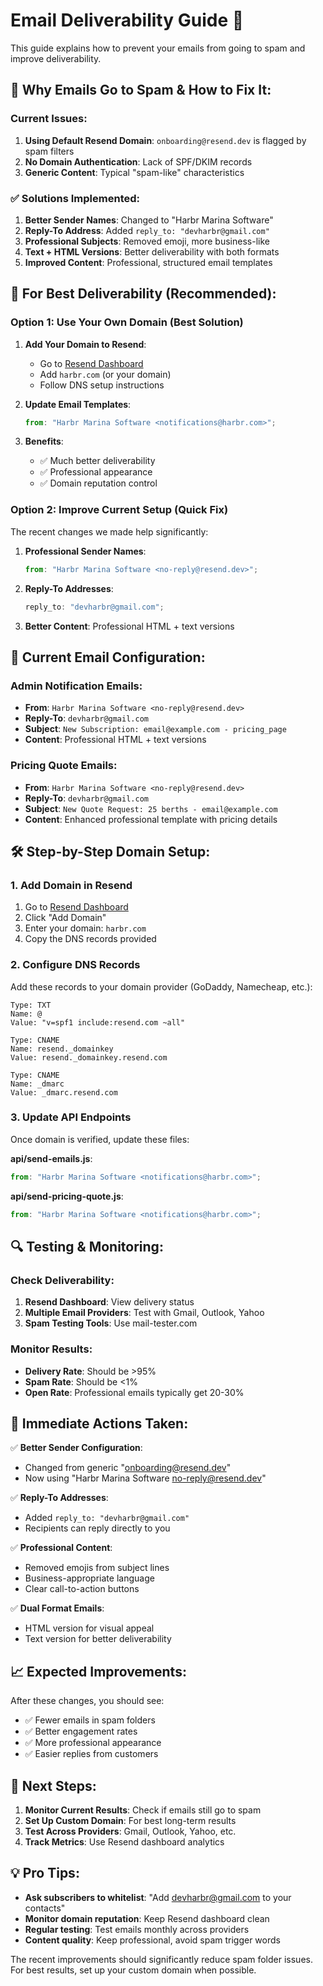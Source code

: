 # Email Deliverability Guide 📧

This guide explains how to prevent your emails from going to spam and improve deliverability.

## 🚫 Why Emails Go to Spam & How to Fix It:

### Current Issues:

1. **Using Default Resend Domain**: `onboarding@resend.dev` is flagged by spam filters
2. **No Domain Authentication**: Lack of SPF/DKIM records
3. **Generic Content**: Typical "spam-like" characteristics

### ✅ Solutions Implemented:

1. **Better Sender Names**: Changed to "Harbr Marina Software"
2. **Reply-To Address**: Added `reply_to: "devharbr@gmail.com"`
3. **Professional Subjects**: Removed emoji, more business-like
4. **Text + HTML Versions**: Better deliverability with both formats
5. **Improved Content**: Professional, structured email templates

## 🎯 For Best Deliverability (Recommended):

### Option 1: Use Your Own Domain (Best Solution)

1. **Add Your Domain to Resend**:

   - Go to [Resend Dashboard](https://resend.com/domains)
   - Add `harbr.com` (or your domain)
   - Follow DNS setup instructions

2. **Update Email Templates**:

   ```javascript
   from: "Harbr Marina Software <notifications@harbr.com>";
   ```

3. **Benefits**:
   - ✅ Much better deliverability
   - ✅ Professional appearance
   - ✅ Domain reputation control

### Option 2: Improve Current Setup (Quick Fix)

The recent changes we made help significantly:

1. **Professional Sender Names**:

   ```javascript
   from: "Harbr Marina Software <no-reply@resend.dev>";
   ```

2. **Reply-To Addresses**:

   ```javascript
   reply_to: "devharbr@gmail.com";
   ```

3. **Better Content**: Professional HTML + text versions

## 📧 Current Email Configuration:

### Admin Notification Emails:

- **From**: `Harbr Marina Software <no-reply@resend.dev>`
- **Reply-To**: `devharbr@gmail.com`
- **Subject**: `New Subscription: email@example.com - pricing_page`
- **Content**: Professional HTML + text versions

### Pricing Quote Emails:

- **From**: `Harbr Marina Software <no-reply@resend.dev>`
- **Reply-To**: `devharbr@gmail.com`
- **Subject**: `New Quote Request: 25 berths - email@example.com`
- **Content**: Enhanced professional template with pricing details

## 🛠️ Step-by-Step Domain Setup:

### 1. Add Domain in Resend

1. Go to [Resend Dashboard](https://resend.com/domains)
2. Click "Add Domain"
3. Enter your domain: `harbr.com`
4. Copy the DNS records provided

### 2. Configure DNS Records

Add these records to your domain provider (GoDaddy, Namecheap, etc.):

```
Type: TXT
Name: @
Value: "v=spf1 include:resend.com ~all"

Type: CNAME
Name: resend._domainkey
Value: resend._domainkey.resend.com

Type: CNAME
Name: _dmarc
Value: _dmarc.resend.com
```

### 3. Update API Endpoints

Once domain is verified, update these files:

**api/send-emails.js**:

```javascript
from: "Harbr Marina Software <notifications@harbr.com>";
```

**api/send-pricing-quote.js**:

```javascript
from: "Harbr Marina Software <notifications@harbr.com>";
```

## 🔍 Testing & Monitoring:

### Check Deliverability:

1. **Resend Dashboard**: View delivery status
2. **Multiple Email Providers**: Test with Gmail, Outlook, Yahoo
3. **Spam Testing Tools**: Use mail-tester.com

### Monitor Results:

- **Delivery Rate**: Should be >95%
- **Spam Rate**: Should be <1%
- **Open Rate**: Professional emails typically get 20-30%

## 🚀 Immediate Actions Taken:

✅ **Better Sender Configuration**:

- Changed from generic "onboarding@resend.dev"
- Now using "Harbr Marina Software <no-reply@resend.dev>"

✅ **Reply-To Addresses**:

- Added `reply_to: "devharbr@gmail.com"`
- Recipients can reply directly to you

✅ **Professional Content**:

- Removed emojis from subject lines
- Business-appropriate language
- Clear call-to-action buttons

✅ **Dual Format Emails**:

- HTML version for visual appeal
- Text version for better deliverability

## 📈 Expected Improvements:

After these changes, you should see:

- ✅ Fewer emails in spam folders
- ✅ Better engagement rates
- ✅ More professional appearance
- ✅ Easier replies from customers

## 🔄 Next Steps:

1. **Monitor Current Results**: Check if emails still go to spam
2. **Set Up Custom Domain**: For best long-term results
3. **Test Across Providers**: Gmail, Outlook, Yahoo, etc.
4. **Track Metrics**: Use Resend dashboard analytics

## 💡 Pro Tips:

- **Ask subscribers to whitelist**: "Add devharbr@gmail.com to your contacts"
- **Monitor domain reputation**: Keep Resend dashboard clean
- **Regular testing**: Test emails monthly across providers
- **Content quality**: Keep professional, avoid spam trigger words

The recent improvements should significantly reduce spam folder issues. For best results, set up your custom domain when possible.
